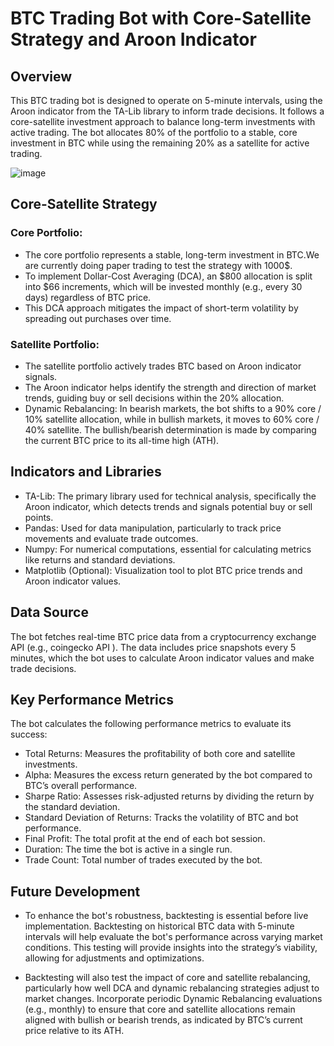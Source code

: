 # BTC Trading Bot with Core-Satellite Strategy and Aroon Indicator 
## Overview
This BTC trading bot is designed to operate on 5-minute intervals, using the Aroon indicator from the TA-Lib library to inform trade decisions. It follows a core-satellite investment approach to balance long-term investments with active trading. The bot allocates 80% of the portfolio to a stable, core investment in BTC while using the remaining 20% as a satellite for active trading.

![image](https://github.com/user-attachments/assets/808c730d-5245-4b7b-a75d-60bd5a27da0e)

## Core-Satellite Strategy
### Core Portfolio:

* The core portfolio represents a stable, long-term investment in BTC.We are currently doing paper trading to test the strategy with 1000$.
* To implement Dollar-Cost Averaging (DCA), an $800 allocation is split into $66 increments, which will be invested monthly (e.g., every 30 days) regardless of BTC price.
* This DCA approach mitigates the impact of short-term volatility by spreading out purchases over time.

### Satellite Portfolio:

* The satellite portfolio actively trades BTC based on Aroon indicator signals.
* The Aroon indicator helps identify the strength and direction of market trends, guiding buy or sell decisions within the 20% allocation.
* Dynamic Rebalancing: In bearish markets, the bot shifts to a 90% core / 10% satellite allocation, while in bullish markets, it moves to 60% core / 40% satellite. The bullish/bearish determination is made by comparing the current BTC price to its all-time high (ATH).

## Indicators and Libraries
* TA-Lib: The primary library used for technical analysis, specifically the Aroon indicator, which detects trends and signals potential buy or sell points.
* Pandas: Used for data manipulation, particularly to track price movements and evaluate trade outcomes.
* Numpy: For numerical computations, essential for calculating metrics like returns and standard deviations.
* Matplotlib (Optional): Visualization tool to plot BTC price trends and Aroon indicator values.

## Data Source
The bot fetches real-time BTC price data from a cryptocurrency exchange API (e.g., coingecko API ). The data includes price snapshots every 5 minutes, which the bot uses to calculate Aroon indicator values and make trade decisions.

## Key Performance Metrics
The bot calculates the following performance metrics to evaluate its success:

* Total Returns: Measures the profitability of both core and satellite investments.
* Alpha: Measures the excess return generated by the bot compared to BTC’s overall performance.
* Sharpe Ratio: Assesses risk-adjusted returns by dividing the return by the standard deviation.
* Standard Deviation of Returns: Tracks the volatility of BTC and bot performance.
* Final Profit: The total profit at the end of each bot session.
* Duration: The time the bot is active in a single run.
* Trade Count: Total number of trades executed by the bot.

## Future Development
* To enhance the bot's robustness, backtesting is essential before live implementation. Backtesting on historical BTC data with 5-minute intervals will help evaluate the bot's performance across varying market conditions. This testing will provide insights into the strategy’s viability, allowing for adjustments and optimizations.

* Backtesting will also test the impact of core and satellite rebalancing, particularly how well DCA and dynamic rebalancing strategies adjust to market changes.
Incorporate periodic Dynamic Rebalancing evaluations (e.g., monthly) to ensure that core and satellite allocations remain aligned with bullish or bearish trends, as indicated by BTC’s current price relative to its ATH.
